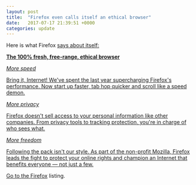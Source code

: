 ```yaml
---
layout: post
title:  "Firefox even calls itself an ethical browser"
date:   2017-07-17 21:39:51 +0000
categories: update
---
```


Here is what Firefox <a href="https://www.mozilla.org/en-US/firefox/">says
about itself:

**The 100% fresh, free-range, ethical browser**

*More speed*

Bring it, Internet! We've spent the last year supercharging Firefox's
performance. Now start up faster, tab hop quicker and scroll like a speed demon. 

*More privacy*

Firefox doesn't sell access to your personal information like other companies.
From privacy tools to tracking protection, you're in charge of who sees what. 

*More freedom*

Following the pack isn't our style. As part of the non-profit Mozilla,
Firefox leads the fight to protect your online rights and champion an
Internet that benefits everyone — not just a few. 

Go to the <a href="/products/#Firefox">Firefox</a> listing.

